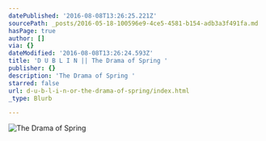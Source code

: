```yaml
---
datePublished: '2016-08-08T13:26:25.221Z'
sourcePath: _posts/2016-05-18-100596e9-4ce5-4581-b154-adb3a3f491fa.md
hasPage: true
author: []
via: {}
dateModified: '2016-08-08T13:26:24.593Z'
title: 'D U B L I N || The Drama of Spring '
publisher: {}
description: 'The Drama of Spring '
starred: false
url: d-u-b-l-i-n-or-the-drama-of-spring/index.html
_type: Blurb

---
```

![The Drama of Spring ](https://s3-us-west-2.amazonaws.com/the-grid-img/p/133cf9c2c3dffc321d7bf56dc6f996a95a7f9e9e.jpg)